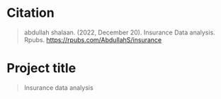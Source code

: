 # Citation
> abdullah shalaan. (2022, December 20). Insurance Data analysis. Rpubs. https://rpubs.com/AbdullahS/insurance

# Project title
> Insurance data analysis

